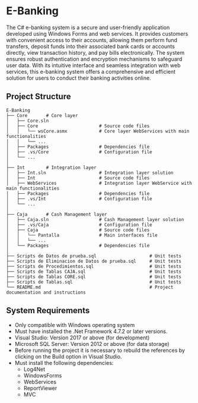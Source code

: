 # E-Banking
The C# e-banking system is a secure and user-friendly application developed using Windows Forms and web services. It provides customers with convenient access to their accounts, allowing them perform fund transfers, deposit funds into their associated bank cards or accounts directly, view transaction history, and pay bills electronically. The system ensures robust authentication and encryption mechanisms to safeguard user data. With its intuitive interface and seamless integration with web services, this e-banking system offers a comprehensive and efficient solution for users to conduct their banking activities online.

## Project Structure
```
E-Banking
├── Core       # Core layer
│   ├── Core.sln
│   ├── Core                       # Source code files
│   │   └── wsCore.asmx            # Core layer WebServices with main functionalities
│   │   └── ...             
│   ├── Packages                   # Dependencies file
│   ├── .vs/Core                   # Configuration file
│   └── ...
│   
├── Int        # Integration layer
│   ├── Int.sln                    # Integration layer solution
│   ├── Int                        # Source code files
│   ├── WebServices                # Integration layer WebService with main functionalities
│   ├── Packages                   # Dependencies file
│   ├── .vs/Int                    # Configuration file
│   └── ...
│
├── Caja       # Cash Management layer
│   ├── Caja.sln                   # Cash Management layer solution
│   ├── .vs/Caja                   # Configuration file
│   ├── Caja                       # Source code files
│   │   └── Pantalla               # Main interfaces file
│   │   └── ...             
│   └── Packages                   # Dependencies file
│
├── Scripts de Datos de prueba.sql                    # Unit tests
├── Scripts de Eliminacion de Datos de prueba.sql     # Unit tests
├── Scripts de Procedimientos.sql                     # Unit tests
├── Scripts de Tablas CAJA.sql                        # Unit tests
├── Scripts de Tablas CORE.sql                        # Unit tests
├── Scripts de Tablas.sql                             # Unit tests
└── README.md                                         # Project documentation and instructions
```

## System Requirements
- Only compatible with Windows operating system
- Must have installed the .Net Framework 4.7.2 or later versions.
- Visual Studio: Version 2017 or above (for development)
- Microsoft SQL Server: Version 2012 or above (for data storage)
- Before running the project it is necessary to rebuild the references by clicking on the Build option in Visual Studio.
- Must install the following dependencies:
  - Log4Net
  - WindowsForms
  - WebServices
  - ReportViewer
  - MVC
